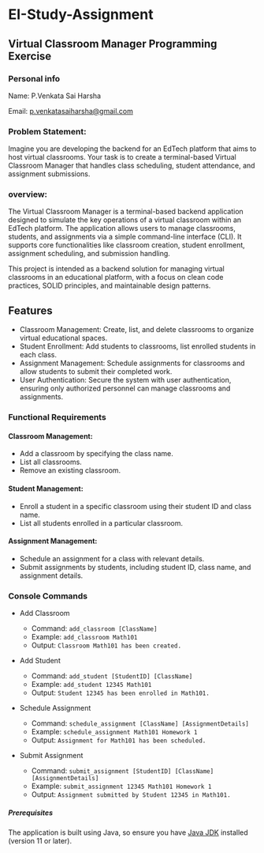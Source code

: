 # EI-Study-Assignment
## Virtual Classroom Manager Programming Exercise

### Personal info
Name: P.Venkata Sai Harsha

Email: p.venkatasaiharsha@gmail.com

### Problem Statement:
Imagine you are developing the backend for an EdTech platform that aims to host virtual classrooms. Your task is to create a terminal-based Virtual Classroom Manager that handles class scheduling, student attendance, and assignment submissions.

### overview:
The Virtual Classroom Manager is a terminal-based backend application designed to simulate the key operations of a virtual classroom within an EdTech platform. The application allows users to manage classrooms, students, and assignments via a simple command-line interface (CLI). It supports core functionalities like classroom creation, student enrollment, assignment scheduling, and submission handling.

This project is intended as a backend solution for managing virtual classrooms in an educational platform, with a focus on clean code practices, SOLID principles, and maintainable design patterns.

## Features
- Classroom Management: Create, list, and delete classrooms to organize virtual educational spaces.
- Student Enrollment: Add students to classrooms, list enrolled students in each class.
- Assignment Management: Schedule assignments for classrooms and allow students to submit their completed work.
- User Authentication: Secure the system with user authentication, ensuring only authorized personnel can manage classrooms and assignments.

### Functional Requirements
#### Classroom Management:
- Add a classroom by specifying the class name.
- List all classrooms.
- Remove an existing classroom.
#### Student Management:
- Enroll a student in a specific classroom using their student ID and class name.
- List all students enrolled in a particular classroom.
#### Assignment Management:
- Schedule an assignment for a class with relevant details.
- Submit assignments by students, including student ID, class name, and assignment details.

### Console Commands
- Add Classroom
  - Command: `add_classroom [ClassName]`
  - Example: `add_classroom Math101`
  - Output: `Classroom Math101 has been created.`

- Add Student
  - Command: `add_student [StudentID] [ClassName]`
  - Example: `add_student 12345 Math101`
  - Output: `Student 12345 has been enrolled in Math101.`

- Schedule Assignment
  - Command: `schedule_assignment [ClassName] [AssignmentDetails]`
  - Example: `schedule_assignment Math101 Homework 1`
  - Output: `Assignment for Math101 has been scheduled.`

- Submit Assignment
  - Command: `submit_assignment [StudentID] [ClassName] [AssignmentDetails]`
  - Example: `submit_assignment 12345 Math101 Homework 1`
  - Output: `Assignment submitted by Student 12345 in Math101.`

##### Prerequisites
The application is built using Java, so ensure you have [Java JDK](https://www.oracle.com/java/technologies/downloads/#java11) installed (version 11 or later).
